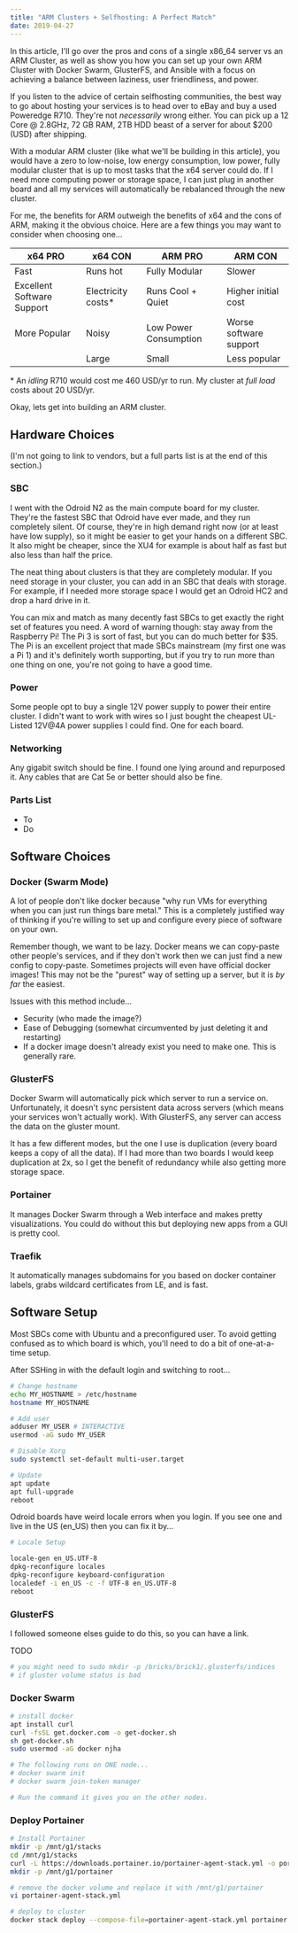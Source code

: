 ```yaml
---
title: "ARM Clusters + Selfhosting: A Perfect Match"
date: 2019-04-27
---
```


In this article, I'll go over the pros and cons of a single x86_64 server vs an ARM Cluster, as well as show you how you can set up your own ARM Cluster with Docker Swarm, GlusterFS, and Ansible with a focus on achieving a balance between laziness, user friendliness, and power.

If you listen to the advice of certain selfhosting communities, the best way to go about hosting your services is to head over to eBay and buy a used Poweredge R710. They're not *necessarily* wrong either. You can pick up a 12 Core @ 2.8GHz, 72 GB RAM, 2TB HDD beast of a server for about $200 (USD) after shipping.

With a modular ARM cluster (like what we'll be building in this article), you would have a zero to low-noise, low energy consumption, low power, fully modular cluster that is up to most tasks that the x64 server could do. If I need more computing power or storage space, I can just plug in another board and all my services will automatically be rebalanced through the new cluster.

For me, the benefits for ARM outweigh the benefits of x64 and the cons of ARM, making it the obvious choice. Here are a few things you may want to consider when choosing one...

| x64 PRO                    | x64 CON            | ARM PRO                | ARM CON                |
|----------------------------|--------------------|------------------------|------------------------|
| Fast                       | Runs hot           | Fully Modular          | Slower                 |
| Excellent Software Support | Electricity costs* | Runs Cool + Quiet      | Higher initial cost    |
| More Popular               | Noisy              | Low Power Consumption  | Worse software support |
|                            | Large              | Small                  | Less popular           |

\* An *idling* R710 would cost me 460 USD/yr to run. My cluster at *full load* costs about ​20 USD/yr.

Okay, lets get into building an ARM cluster.


## Hardware Choices

(I'm not going to link to vendors, but a full parts list is at the end of this section.)

### SBC

I went with the Odroid N2 as the main compute board for my cluster. They're the fastest SBC that Odroid have ever made, and they run completely silent. Of course, they're in high demand right now (or at least have low supply), so it might be easier to get your hands on a different SBC. It also might be cheaper, since the XU4 for example is about half as fast but also less than half the price.

The neat thing about clusters is that they are completely modular. If you need storage in your cluster, you can add in an SBC that deals with storage. For example, if I needed more storage space I would get an Odroid HC2 and drop a hard drive in it.

You can mix and match as many decently fast SBCs to get exactly the right set of features you need. A word of warning though: stay away from the Raspberry Pi! The Pi 3 is sort of fast, but you can do much better for $35. The Pi is an excellent project that made SBCs mainstream (my first one was a Pi 1) and it's definitely worth supporting, but if you try to run more than one thing on one, you're not going to have a good time.

### Power

Some people opt to buy a single 12V power supply to power their entire cluster. I didn't want to work with wires so I just bought the cheapest UL-Listed 12V@4A power supplies I could find. One for each board.

### Networking

Any gigabit switch should be fine. I found one lying around and repurposed it. Any cables that are Cat 5e or better should also be fine.

### Parts List

- To
- Do

## Software Choices

### Docker (Swarm Mode)

A lot of people don't like docker because "why run VMs for everything when you can just run things bare metal." This is a completely justified way of thinking if you're willing to set up and configure every piece of software on your own.

Remember though, we want to be lazy. Docker means we can copy-paste other people's services, and if they don't work then we can just find a new config to copy-paste. Sometimes projects will even have official docker images! This may not be the "purest" way of setting up a server, but it is *by far* the easiest.

Issues with this method include...
- Security (who made the image?)
- Ease of Debugging (somewhat circumvented by just deleting it and 
restarting)
- If a docker image doesn't already exist you need to make one. This
is generally rare.

### GlusterFS

Docker Swarm will automatically pick which server to run a service on. Unfortunately, it doesn't sync persistent data across servers (which means your services won't actually work). With GlusterFS, any server can access the data on the gluster mount.

It has a few different modes, but the one I use is duplication (every board keeps a copy of all the data). If I had more than two boards I would keep duplication at 2x, so I get the benefit of redundancy while also getting more storage space.

### Portainer

It manages Docker Swarm through a Web interface and makes pretty visualizations. You could do without this but deploying new apps from a GUI is pretty cool.

### Traefik

It automatically manages subdomains for you based on docker container labels, grabs wildcard certificates from LE, and is fast.

## Software Setup

Most SBCs come with Ubuntu and a preconfigured user. To avoid getting confused as to which board is which, you'll need to do a bit of one-at-a-time setup.

After SSHing in with the default login and switching to root...

```bash
# Change hostname
echo MY_HOSTNAME > /etc/hostname
hostname MY_HOSTNAME

# Add user
adduser MY_USER # INTERACTIVE
usermod -aG sudo MY_USER

# Disable Xorg
sudo systemctl set-default multi-user.target

# Update
apt update
apt full-upgrade
reboot
```

Odroid boards have weird locale errors when you login. If you see one and live in the US (en_US) then you can fix it by...

```bash
# Locale Setup

locale-gen en_US.UTF-8
dpkg-reconfigure locales
dpkg-reconfigure keyboard-configuration
localedef -i en_US -c -f UTF-8 en_US.UTF-8
reboot
```

### GlusterFS

I followed someone elses guide to do this, so you can have a link.

TODO

```bash
# you might need to sudo mkdir -p /bricks/brick1/.glusterfs/indices
# if gluster volume status is bad
```

### Docker Swarm 

```bash
# install docker
apt install curl
curl -fsSL get.docker.com -o get-docker.sh
sh get-docker.sh
sudo usermod -aG docker njha

# The following runs on ONE node...
# docker swarm init
# docker swarm join-token manager

# Run the command it gives you on the other nodes.
```

### Deploy Portainer

```bash
# Install Portainer
mkdir -p /mnt/g1/stacks
cd /mnt/g1/stacks
curl -L https://downloads.portainer.io/portainer-agent-stack.yml -o portainer-agent-stack.yml
mkdir -p /mnt/g1/portainer

# remove the docker volume and replace it with /mnt/g1/portainer
vi portainer-agent-stack.yml

# deploy to cluster
docker stack deploy --compose-file=portainer-agent-stack.yml portainer
```

